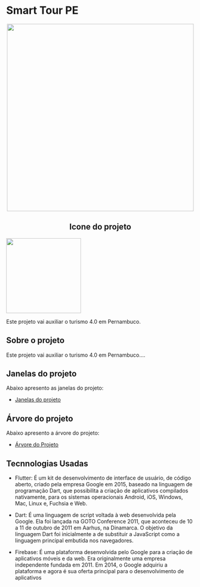 # Smart Tour PE

<div align="center">
<img src="https://user-images.githubusercontent.com/65687086/176789389-a2597a82-abbe-4d85-a319-b390c7c39e3e.png" width="500px" /
</div>

## Icone do projeto

<div align="left">
<img src="https://user-images.githubusercontent.com/65687086/176788923-1ed37b6e-efaf-430b-b269-5486d322bd3c.png" width="200px" /
</div>

Este projeto vai auxiliar o turismo 4.0 em Pernambuco.

## Sobre o projeto

Este projeto vai auxiliar o turismo 4.0 em Pernambuco....

## Janelas do projeto

Abaixo apresento as janelas do projeto:

- [Janelas do projeto](https://www.figma.com/file/g8EoEuxvW4zATsWB9gu4wQ/Smart-Tour-PE-(version-2)?node-id=0%3A1)


## Árvore do projeto

Abaixo apresento a árvore do projeto:

- [Árvore do Projeto](https://www.figma.com/file/PLUAxHAshOfxS1JCtsmkLl/%C3%81rvore)


## Tecnnologias Usadas

 - Flutter: É um kit de desenvolvimento de interface de usuário, de código aberto, criado pela empresa Google em 2015, baseado na linguagem de programação Dart, que possibilita a criação de aplicativos compilados nativamente, para os sistemas operacionais Android, iOS, Windows, Mac, Linux e, Fuchsia e Web.

 - Dart: É uma linguagem de script voltada à web desenvolvida pela Google. Ela foi lançada na GOTO Conference 2011, que aconteceu de 10 a 11 de outubro de 2011 em Aarhus, na Dinamarca. O objetivo da linguagem Dart foi inicialmente a de substituir a JavaScript como a linguagem principal embutida nos navegadores.

 - Firebase: É uma plataforma desenvolvida pelo Google para a criação de aplicativos móveis e da web. Era originalmente uma empresa independente fundada em 2011. Em 2014, o Google adquiriu a plataforma e agora é sua oferta principal para o desenvolvimento de aplicativos
